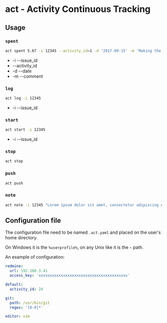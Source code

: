 # act - Activity Continuous Tracking

## Usage

### `spent`
```bash
act spent 5.67 -i 12345 --activity_id=1 -d '2017-09-15' -m 'Making the world a better place for humans'
```

* -i --issue_id
* --activity_id
* -d --date
* -m --comment

### `log`
```bash
act log -i 12345
```

* -i --issue_id

### `start`
```bash
act start -i 12345
```

* -i --issue_id

### `stop`
```bash
act stop
```

### `push`
```bash
act push
```

### `note`
```bash
act note -i 12345 "Lorem ipsum dolor sit amet, consectetur adipiscing elit. Donec varius eu purus in aliquam. Ut pellentesque magna purus, eu imperdiet justo convallis ac. Orci varius natoque penatibus et magnis dis parturient montes, nascetur ridiculus mus."
```

## Configuration file

The configuration file need to be named `.act.yaml` and placed on the user's home directory.

On Windows it is the `%userprofile%`, on any Unix like it is the `~` path.

An example of configuration:

```yaml
redmine:
  url: 192.168.3.41
  access_key: 'xxxxxxxxxxxxxxxxxxxxxxxxxxxxxxxxxxxxxxxx'

default:
  activity_id: 24

git:
  path: /usr/bin/git
  regex: '[0-9]*'

editor: vim
```
